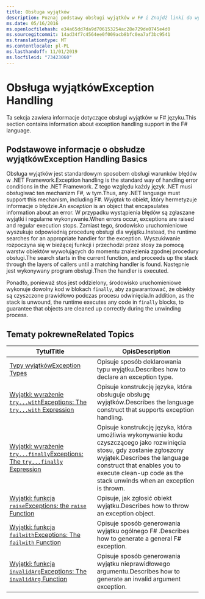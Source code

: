```yaml
---
title: Obsługa wyjątków
description: Poznaj podstawy obsługi wyjątków w F# i Znajdź linki do wyrażeń obsługi wyjątków i funkcji.
ms.date: 05/16/2016
ms.openlocfilehash: e34a65dd7da9d706153254ac28e729de0745e4d0
ms.sourcegitcommit: 14ad34f7c4564ee0f009acb8bfc0ea7af3bc9541
ms.translationtype: MT
ms.contentlocale: pl-PL
ms.lasthandoff: 11/01/2019
ms.locfileid: "73423060"
---
```

# <a name="exception-handling"></a><span data-ttu-id="2e199-103">Obsługa wyjątków</span><span class="sxs-lookup"><span data-stu-id="2e199-103">Exception Handling</span></span>

<span data-ttu-id="2e199-104">Ta sekcja zawiera informacje dotyczące obsługi wyjątków w F# języku.</span><span class="sxs-lookup"><span data-stu-id="2e199-104">This section contains information about exception handling support in the F# language.</span></span>

## <a name="exception-handling-basics"></a><span data-ttu-id="2e199-105">Podstawowe informacje o obsłudze wyjątków</span><span class="sxs-lookup"><span data-stu-id="2e199-105">Exception Handling Basics</span></span>

<span data-ttu-id="2e199-106">Obsługa wyjątków jest standardowym sposobem obsługi warunków błędów w .NET Framework.</span><span class="sxs-lookup"><span data-stu-id="2e199-106">Exception handling is the standard way of handling error conditions in the .NET Framework.</span></span> <span data-ttu-id="2e199-107">Z tego względu każdy język .NET musi obsługiwać ten mechanizm F#, w tym.</span><span class="sxs-lookup"><span data-stu-id="2e199-107">Thus, any .NET language must support this mechanism, including F#.</span></span> <span data-ttu-id="2e199-108">*Wyjątek* to obiekt, który hermetyzuje informacje o błędzie.</span><span class="sxs-lookup"><span data-stu-id="2e199-108">An *exception* is an object that encapsulates information about an error.</span></span> <span data-ttu-id="2e199-109">W przypadku wystąpienia błędów są zgłaszane wyjątki i regularne wykonywanie.</span><span class="sxs-lookup"><span data-stu-id="2e199-109">When errors occur, exceptions are raised and regular execution stops.</span></span> <span data-ttu-id="2e199-110">Zamiast tego, środowisko uruchomieniowe wyszukuje odpowiednią procedurę obsługi dla wyjątku.</span><span class="sxs-lookup"><span data-stu-id="2e199-110">Instead, the runtime searches for an appropriate handler for the exception.</span></span> <span data-ttu-id="2e199-111">Wyszukiwanie rozpoczyna się w bieżącej funkcji i przechodzi przez stosy za pomocą warstw obiektów wywołujących do momentu znalezienia zgodnej procedury obsługi.</span><span class="sxs-lookup"><span data-stu-id="2e199-111">The search starts in the current function, and proceeds up the stack through the layers of callers until a matching handler is found.</span></span> <span data-ttu-id="2e199-112">Następnie jest wykonywany program obsługi.</span><span class="sxs-lookup"><span data-stu-id="2e199-112">Then the handler is executed.</span></span>

<span data-ttu-id="2e199-113">Ponadto, ponieważ stos jest oddzielony, środowisko uruchomieniowe wykonuje dowolny kod w blokach `finally`, aby zagwarantować, że obiekty są czyszczone prawidłowo podczas procesu odwinięcia.</span><span class="sxs-lookup"><span data-stu-id="2e199-113">In addition, as the stack is unwound, the runtime executes any code in `finally` blocks, to guarantee that objects are cleaned up correctly during the unwinding process.</span></span>

## <a name="related-topics"></a><span data-ttu-id="2e199-114">Tematy pokrewne</span><span class="sxs-lookup"><span data-stu-id="2e199-114">Related Topics</span></span>

|<span data-ttu-id="2e199-115">Tytuł</span><span class="sxs-lookup"><span data-stu-id="2e199-115">Title</span></span>|<span data-ttu-id="2e199-116">Opis</span><span class="sxs-lookup"><span data-stu-id="2e199-116">Description</span></span>|
|-----|-----------|
|[<span data-ttu-id="2e199-117">Typy wyjątków</span><span class="sxs-lookup"><span data-stu-id="2e199-117">Exception Types</span></span>](exception-types.md)|<span data-ttu-id="2e199-118">Opisuje sposób deklarowania typu wyjątku.</span><span class="sxs-lookup"><span data-stu-id="2e199-118">Describes how to declare an exception type.</span></span>|
|[<span data-ttu-id="2e199-119">Wyjątki: wyrażenie `try...with`</span><span class="sxs-lookup"><span data-stu-id="2e199-119">Exceptions: The `try...with` Expression</span></span>](the-try-with-expression.md)|<span data-ttu-id="2e199-120">Opisuje konstrukcję języka, która obsługuje obsługę wyjątków.</span><span class="sxs-lookup"><span data-stu-id="2e199-120">Describes the language construct that supports exception handling.</span></span>|
|[<span data-ttu-id="2e199-121">Wyjątki: wyrażenie `try...finally`</span><span class="sxs-lookup"><span data-stu-id="2e199-121">Exceptions: The `try...finally` Expression</span></span>](the-try-finally-expression.md)|<span data-ttu-id="2e199-122">Opisuje konstrukcję języka, która umożliwia wykonywanie kodu czyszczącego jako rozwinięcia stosu, gdy zostanie zgłoszony wyjątek.</span><span class="sxs-lookup"><span data-stu-id="2e199-122">Describes the language construct that enables you to execute clean-up code as the stack unwinds when an exception is thrown.</span></span>|
|[<span data-ttu-id="2e199-123">Wyjątki: funkcja `raise`</span><span class="sxs-lookup"><span data-stu-id="2e199-123">Exceptions: the `raise` Function</span></span>](the-raise-Function.md)|<span data-ttu-id="2e199-124">Opisuje, jak zgłosić obiekt wyjątku.</span><span class="sxs-lookup"><span data-stu-id="2e199-124">Describes how to throw an exception object.</span></span>|
|[<span data-ttu-id="2e199-125">Wyjątki: funkcja `failwith`</span><span class="sxs-lookup"><span data-stu-id="2e199-125">Exceptions: The `failwith` Function</span></span>](the-failwith-function.md)|<span data-ttu-id="2e199-126">Opisuje sposób generowania wyjątku ogólnego F# .</span><span class="sxs-lookup"><span data-stu-id="2e199-126">Describes how to generate a general F# exception.</span></span>|
|[<span data-ttu-id="2e199-127">Wyjątki: funkcja `invalidArg`</span><span class="sxs-lookup"><span data-stu-id="2e199-127">Exceptions: The `invalidArg` Function</span></span>](the-invalidArg-function.md)|<span data-ttu-id="2e199-128">Opisuje sposób generowania wyjątku nieprawidłowego argumentu.</span><span class="sxs-lookup"><span data-stu-id="2e199-128">Describes how to generate an invalid argument exception.</span></span>|
